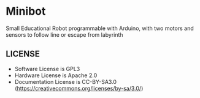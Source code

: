 # Minibot
Small Educational Robot programmable with Arduino, with two motors and sensors to follow line or escape from labyrinth

## LICENSE
* Software License is GPL3
* Hardware License is Apache 2.0
* Documentation License is CC-BY-SA3.0 (https://creativecommons.org/licenses/by-sa/3.0/)
